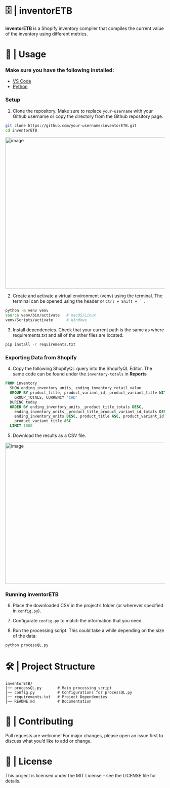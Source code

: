 # 🗄️ | inventorETB
**inventorETB** is a Shopify inventory compiler that compiles the current value of the inventory using different metrics. 

# 🚀 | Usage

### Make sure you have the following installed:
- [VS Code](https://code.visualstudio.com/Download)
- [Python](https://www.python.org/downloads/)

### Setup

1. Clone the repository. Make sure to replace `your-username` with your Github username or copy the directory from the Github repository page.

```bash
git clone https://github.com/your-username/inventorETB.git
cd inventorETB
```

<img width="1278" height="477" alt="image" src="https://github.com/user-attachments/assets/acef6061-6b53-49ee-85ee-925a0ecb71a4" />


2. Create and activate a virtual environment (venv) using the terminal. The terminal can be opened using the header or ``Ctrl + Shift + ` ``.
```bash
python -m venv venv
source venv/bin/activate   # macOS/Linux
venv/Scripts/activate      # Windows
```

3. Install dependencies. Check that your current path is the same as where requirements.txt and all of the other files are located.
```bash
pip install -r requirements.txt
```

### Exporting Data from Shopify

4. Copy the following ShopifyQL query into the ShopifyQL Editor. The same code can be found under the `inventory-totals` in **Reports**
```sql
FROM inventory
  SHOW ending_inventory_units, ending_inventory_retail_value
  GROUP BY product_title, product_variant_id, product_variant_title WITH TOTALS,
    GROUP_TOTALS, CURRENCY 'CAD'
  DURING today
  ORDER BY ending_inventory_units__product_title_totals DESC,
    ending_inventory_units__product_title_product_variant_id_totals DESC,
    ending_inventory_units DESC, product_title ASC, product_variant_id ASC,
    product_variant_title ASC
  LIMIT 1000
```

5. Download the results as a CSV file.
<img width="1640" height="445" alt="image" src="https://github.com/user-attachments/assets/ce1ec009-d1ac-48eb-bf8c-aea283b9b614" />

### Running inventorETB

6. Place the downloaded CSV in the project’s folder (or wherever specified in `config.py`).

7. Configurate `config.py` to match the information that you need. 

8. Run the processing script. This could take a while depending on the size of the data:
```bash
python processQL.py
```

# 🛠️ | Project Structure
```
inventorETB/
│── processQL.py       # Main processing script
│── config.py          # Configurations for processQL.py
│── requirements.txt   # Project Dependencies
│── README.md          # Documentation
```


# 🤝 | Contributing
Pull requests are welcome! For major changes, please open an issue first to discuss what you’d like to add or change.

# 📄 | License
This project is licensed under the MIT License – see the LICENSE file for details.

